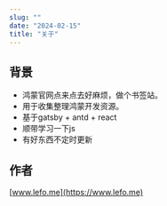 ```yaml
---
slug: ""
date: "2024-02-15"
title: "关于"
---
```

## 背景
- 鸿蒙官网点来点去好麻烦，做个书签站。
- 用于收集整理鸿蒙开发资源。
- 基于gatsby + antd + react
- 顺带学习一下js
- 有好东西不定时更新

## 作者
[www.lefo.me](https://www.lefo.me)

